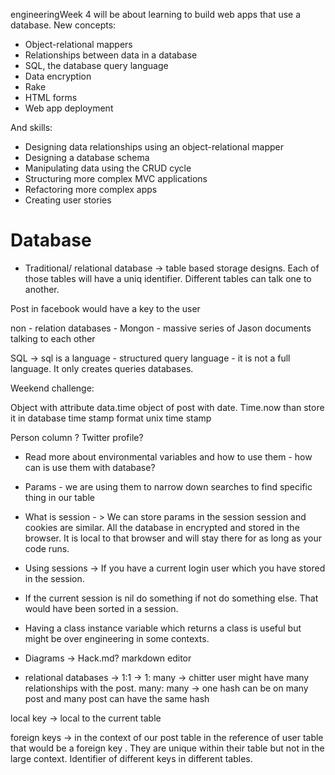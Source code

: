 engineeringWeek 4 will be about learning to build web apps that use a database.
New concepts:

- Object-relational mappers
- Relationships between data in a database
- SQL, the database query language
- Data encryption
- Rake
- HTML forms
- Web app deployment


And skills:

- Designing data relationships using an object-relational mapper
- Designing a database schema
- Manipulating data using the CRUD cycle
- Structuring more complex MVC applications
- Refactoring more complex apps
- Creating user stories

# Database

- Traditional/ relational database -> table based storage designs. Each of those tables will have a uniq identifier. Different tables can talk one to another.

Post in facebook would have a key to the user

non - relation databases - Mongon - massive series of Jason documents talking to each other

SQL -> sql is a language - structured query language - it is not a full language. It only creates queries databases.

Weekend challenge:

Object with attribute data.time
object of post with date. Time.now
than store it in database
time stamp format
unix time stamp

Person column ? Twitter profile?

- Read more about environmental variables and how to use them - how can is use them with database?

- Params - we are using them to narrow down searches to find specific thing in our table

- What is session - >
We can store params in the session
session and cookies are similar. All the database in encrypted and stored in the browser. It is local to that browser and will stay there for as long as your code runs.

- Using sessions -> If you have a current login user which you have stored in the session.

- If the current session is nil do something if not do something else. That would have been sorted in a session.

- Having a class instance variable which returns a class is useful but might be over engineering in some contexts.

- Diagrams -> Hack.md? markdown editor

- relational databases ->
1:1 ->
1: many -> chitter
user might have many relationships with the post.
many: many -> one hash can be on many post and many post can have the same hash

local key -> local to the current table

foreign keys -> in the context of our post table in the reference of user table that would be a foreign key . They are unique within their table but not in the large context. Identifier of different keys in different tables.
